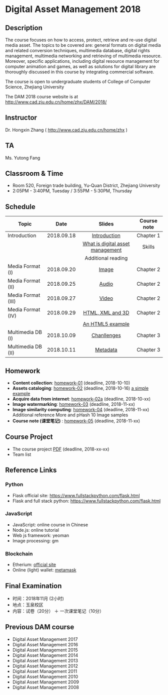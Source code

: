 # Digital Asset Management 2018

## Description
The course focuses on how to access, protect, retrieve and re-use digital media asset. The topics to be covered are: general formats on digital media and related conversion techniques, multimedia database, digital rights management, multimedia networking and retrieving of multimedia resource. Moreover, specific applications, including digital resource management for computer animation and games, as well as solutions for digital library are thoroughly discussed in this course by integrating commercial software.

The course is open to undergraduate students of College of Computer Science, Zhejiang University

The DAM 2018 course website is at http://www.cad.zju.edu.cn/home/zhx/DAM/2018/

## Instructor
Dr. Hongxin Zhang ( http://www.cad.zju.edu.cn/home/zhx )

## TA
Ms. Yutong Fang

## Classroom & Time
- Room 520, Foreign trade building, Yu-Quan District, Zhejiang University
- 2:05PM - 3:40PM, Tuesday / 3:55PM - 5:30PM, Thursday

## Schedule
|   Topic          |     Date     |                  Slides                                   |   Course note      |          
| ---------------- |:------------:|:---------------------------------------------------------:|:------------------:|
|  Introduction    |  2018.09.18  |  [Introduction](pdf/dam2018-00.pdf)                       |   Chapter 1        |
|                  |              |  [What is digital asset management](pdf/dam2018-01.pdf)   |   Skills           |
|                  |              |  Additional reading                                       |                    |
|Media Format (I)  |  2018.09.20  |  [Image](pdf/dam2018-02.pdf)                              |   Chapter 2        |
|Media Format (II) |  2018.09.25  |  [Audio](pdf/dam2018-03.pdf)                              |   Chapter 2        |
|Media Format (III)|  2018.09.27  |  [Video](pdf/dam2018-04.pdf)                              |   Chapter 2        |
|Media Format (IV) |  2018.09.29  |  [HTML, XML and 3D](pdf/dam2018-05.pdf)                   |   Chapter 2        |
|                  |              |  [An HTML5 example](examples/html5)                       |                    |
|Multimedia DB (I) |  2018.10.09  |  [Chanllenges](pdf/dam2018-06.pdf)                        |   Chapter 3        |
|Multimedia DB (II)|  2018.10.11  |  [Metadata](pdf/dam2018-07.pdf)                           |   Chapter 3        |

## Homework
- **Content collection**: [homework-01](pdf/dam2018-hw01.pdf) (deadline, 2018-10-10)
- **Assets cataloging**: [homework-02](pdf/dam2018-hw02.pdf) (deadline, 2018-10-16)  [a simple example](https://www.midifan.com)
- **Acquire data from internet**: [homework-02a](pdf/dam2018-hw02a.pdf) (deadline, 2018-10-xx)
- **Image watermarking**: [homework-03](pdf/dam2018-hw03.pdf) (deadline, 2018-11-xx)
- **Image similarity computing**: [homework-04](pdf/dam2018-hw04.pdf) (deadline, 2018-11-xx) Additional reference More and pHash 10 Image samples
- **Course note (课堂笔记)** : [homework-05](pdf/dam2018-hw05.pdf) (deadline, 2018-11-xx)

## Course Project
- The course project [PDF](pdf/dam2018-project.pdf) (deadline, 2018-xx-xx)
- Team list

## Reference Links

### Python
- Flask official site: https://www.fullstackpython.com/flask.html
- Flask and full stack python: https://www.fullstackpython.com/flask.html


### JavaScript
- JavaScript: online course in Chinese
- Node.js: online tutorial
- Web js framework: yeoman
- Image processing: gm

### Blockchain
- Etherium: [official site](https://www.ethereum.org/)
- Online (light) wallet: [metamask](https://metamask.io/)


## Final Examination
+ 时间：2018年11月 (2小时)
+ 地点：玉泉校区
+ 内容：试卷（20分） ＋ 一次课堂笔记（10分）

## Previous DAM course
+ Digital Asset Management 2017
+ Digital Asset Management 2016
+ Digital Asset Management 2015
+ Digital Asset Management 2014
+ Digital Asset Management 2013
+ Digital Asset Management 2012
+ Digital Asset Management 2011
+ Digital Asset Management 2010
+ Digital Asset Management 2009
+ Digital Asset Management 2008
